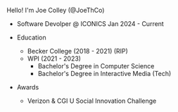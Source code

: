 Hello! I'm Joe Colley (@JoeThCo)
- Software Devolper @ ICONICS Jan 2024 - Current

- Education
  - Becker College (2018 - 2021) (RIP)
  - WPI (2021 - 2023)
    - Bachelor's Degree in Computer Science
    - Bachelor's Degree in Interactive Media (Tech)

- Awards
  - Verizon & CGI U Social Innovation Challenge
